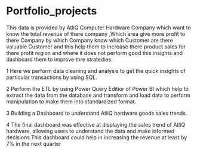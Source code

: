 # Portfolio_projects
This data is provided by AtliQ Computer Hardware Company which want to know the total revenue of there company ,Which area give more profit to there Company
by which Company know which Customer are there valuable Customer and this help them to increase there product sales for there profit region and where it does not perform good this insights and dashboard them to improve thre stratedies.

1 Here we perform data cleaning and analysis to get the quick insights of particular transactions by using SQL.

2 Perform the ETL by using Power Query Editior of Power BI which help to extract the data from the database and transform and load data to perform manipulation
to make them into standardized format.

3 Building a Dashboard to understand AtliQ hardware goods sales trends.

4  The final dashboard was effective at displaying the sales trend of AtliQ hardware, allowing
users to understand the data and make informed decisions.This dashboard could help in increasing the revenue at least by 7% in the next quarter
